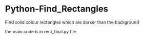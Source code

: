 # Python-Find_Rectangles
Find solid colour rectangles which are darker than the background

the main code is in rect_final.py file
